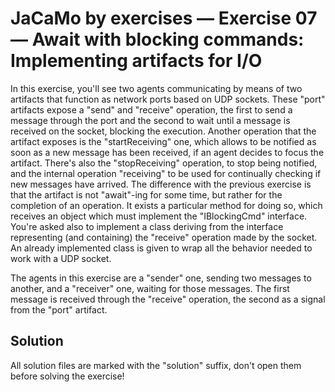 # JaCaMo by exercises — Exercise 07 — Await with blocking commands: Implementing artifacts for I/O

In this exercise,
you'll see two agents communicating by means of two artifacts that function as network ports based on UDP sockets.
These "port" artifacts expose a "send"
and "receive" operation,
the first to send a message through the port and the second to wait until a message is received on the socket,
blocking the execution.
Another operation that the artifact exposes is the "startReceiving" one,
which allows to be notified as soon as a new message has been received, if an agent decides to focus the artifact.
There's also the "stopReceiving" operation,
to stop being notified, and the internal operation "receiving"
to be used for continually checking if new messages have arrived.
The difference with the previous exercise is that the artifact is not "await"-ing for some time,
but rather for the completion of an operation.
It exists a particular method for doing so, which receives an object which must implement the "IBlockingCmd" interface.
You're asked also to implement a class deriving from the interface representing (and containing) the "receive"
operation made by the socket.
An already implemented class is given to wrap all the behavior needed to work with a UDP socket.

The agents in this exercise are a "sender" one,
sending two messages to another, and a "receiver" one, waiting for those messages.
The first message is received through the "receive" operation, the second as a signal from the "port" artifact.

## Solution

All solution files are marked with the "solution" suffix, don't open them before solving the exercise!

